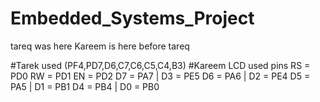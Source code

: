# Embedded_Systems_Project
tareq was here
Kareem is here before tareq

#Tarek used (PF4,PD7,D6,C7,C6,C5,C4,B3)
#Kareem LCD used pins
RS = PD0
RW = PD1
EN = PD2
D7 = PA7	|	D3 = PE5
D6 = PA6	|	D2 = PE4
D5 = PA5	|	D1 = PB1
D4 = PB4	|	D0 = PB0
